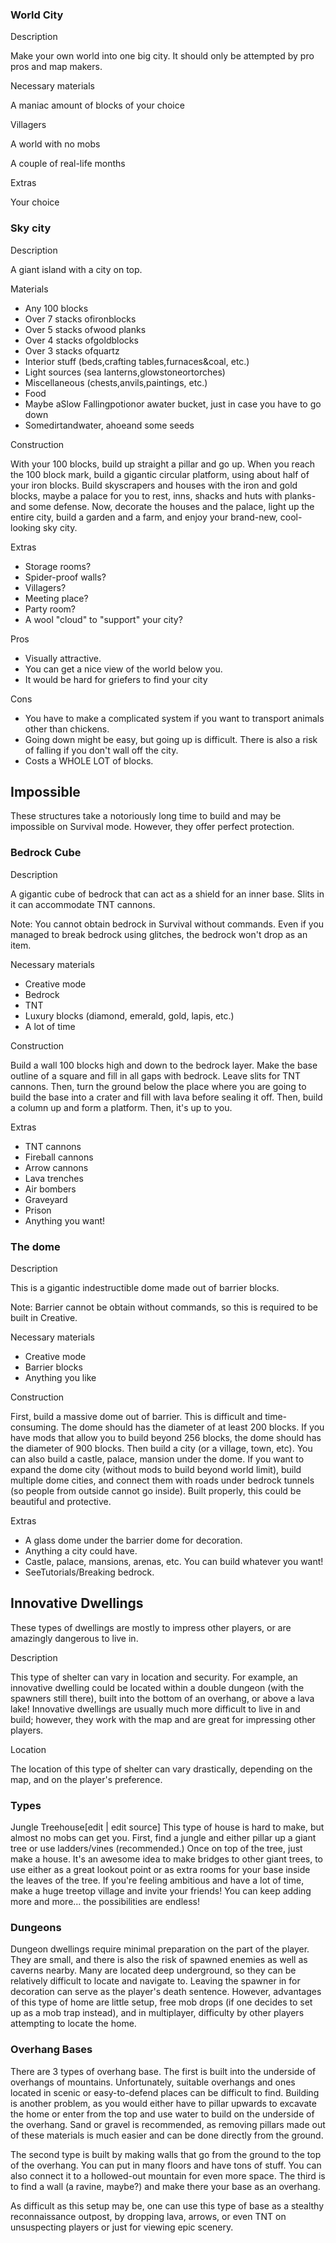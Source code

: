 ### World City
Description

Make your own world into one big city. It should only be attempted by pro pros and map makers. 

Necessary materials

A maniac amount of blocks of your choice

Villagers

A world with no mobs

A couple of real-life months

Extras

Your choice

### Sky city
Description

A giant island with a city on top.

Materials

- Any 100 blocks
- Over 7 stacks ofironblocks
- Over 5 stacks ofwood planks
- Over 4 stacks ofgoldblocks
- Over 3 stacks ofquartz
- Interior stuff (beds,crafting tables,furnaces&coal, etc.)
- Light sources (sea lanterns,glowstoneortorches)
- Miscellaneous (chests,anvils,paintings, etc.)
- Food
- Maybe aSlow Fallingpotionor awater bucket, just in case you have to go down
- Somedirtandwater, ahoeand some seeds

Construction

With your 100 blocks, build up straight a pillar and go up. When you reach the 100 block mark, build a gigantic circular platform, using about half of your iron blocks. Build skyscrapers and houses with the iron and gold blocks, maybe a palace for you to rest, inns, shacks and huts with planks- and some defense. Now, decorate the houses and the palace, light up the entire city, build a garden and a farm, and enjoy your brand-new, cool-looking sky city.

Extras

- Storage rooms?
- Spider-proof walls?
- Villagers?
- Meeting place?
- Party room?
- A wool "cloud" to "support" your city?

Pros

- Visually attractive.
- You can get a nice view of the world below you.
- It would be hard for griefers to find your city

Cons

- You have to make a complicated system if you want to transport animals other than chickens.
- Going down might be easy, but going up is difficult. There is also a risk of falling if you don't wall off the city.
- Costs a WHOLE LOT of blocks.

## Impossible
These structures take a notoriously long time to build and may be impossible on Survival mode. However, they offer perfect protection.

### Bedrock Cube
Description

A gigantic cube of bedrock that can act as a shield for an inner base. Slits in it can accommodate TNT cannons.

Note: You cannot obtain bedrock in Survival without commands. Even if you managed to break bedrock using glitches, the bedrock won't drop as an item.

Necessary materials

- Creative mode
- Bedrock
- TNT
- Luxury blocks (diamond, emerald, gold, lapis, etc.)
- A lot of time

Construction

Build a wall 100 blocks high and down to the bedrock layer. Make the base outline of a square and fill in all gaps with bedrock. Leave slits for TNT cannons. Then, turn the ground below the place where you are going to build the base into a crater and fill with lava before sealing it off. Then, build a column up and form a platform. Then, it's up to you.

Extras

- TNT cannons
- Fireball cannons
- Arrow cannons
- Lava trenches
- Air bombers
- Graveyard
- Prison
- Anything you want!

### The dome
Description

This is a gigantic indestructible dome made out of barrier blocks.

Note: Barrier cannot be obtain without commands, so this is required to be built in Creative.

Necessary materials

- Creative mode
- Barrier blocks
- Anything you like

Construction

First, build a massive dome out of barrier. This is difficult and time-consuming. The dome should has the diameter of at least 200 blocks. If you have mods that allow you to build beyond 256 blocks, the dome should has the diameter of 900 blocks. Then build a city (or a village, town, etc). You can also build a castle, palace, mansion under the dome. If you want to expand the dome city (without mods to build beyond world limit), build multiple dome cities, and connect them with roads under bedrock tunnels (so people from outside cannot go inside). Built properly, this could be beautiful and protective.

Extras

- A glass dome under the barrier dome for decoration.
- Anything a city could have.
- Castle, palace, mansions, arenas, etc. You can build whatever you want!
- SeeTutorials/Breaking bedrock.

## Innovative Dwellings
These types of dwellings are mostly to impress other players, or are amazingly dangerous to live in.

Description

This type of shelter can vary in location and security. For example, an innovative dwelling could be located within a double dungeon (with the spawners still there), built into the bottom of an overhang, or above a lava lake! Innovative dwellings are usually much more difficult to live in and build; however, they work with the map and are great for impressing other players.

Location

The location of this type of shelter can vary drastically, depending on the map, and on the player's preference. 

### Types
Jungle Treehouse[edit | edit source]
This type of house is hard to make, but almost no mobs can get you. First, find a jungle and either pillar up a giant tree or use ladders/vines (recommended.) Once on top of the tree, just make a house. It's an awesome idea to make bridges to other giant trees, to use either as a great lookout point or as extra rooms for your base inside the leaves of the tree. If you're feeling ambitious and have a lot of time, make a huge treetop village and invite your friends! You can keep adding more and more... the possibilities are endless!

### Dungeons
Dungeon dwellings require minimal preparation on the part of the player. They are small, and there is also the risk of spawned enemies as well as caverns nearby. Many are located deep underground, so they can be relatively difficult to locate and navigate to. Leaving the spawner in for decoration can serve as the player's death sentence.
However, advantages of this type of home are little setup, free mob drops (if one decides to set up as a mob trap instead), and in multiplayer, difficulty by other players attempting to locate the home.

### Overhang Bases
There are 3 types of overhang base. The first is built into the underside of overhangs of mountains. Unfortunately, suitable overhangs and ones located in scenic or easy-to-defend places can be difficult to find. Building is another problem, as you would either have to pillar upwards to excavate the home or enter from the top and use water to build on the underside of the overhang. Sand or gravel is recommended, as removing pillars made out of these materials is much easier and can be done directly from the ground.

The second type is built by making walls that go from the ground to the top of the overhang. You can put in many floors and have tons of stuff. You can also connect it to a hollowed-out mountain for even more space. The third is to find a wall (a ravine, maybe?) and make there your base as an overhang.

As difficult as this setup may be, one can use this type of base as a stealthy reconnaissance outpost, by dropping lava, arrows, or even TNT on unsuspecting players or just for viewing epic scenery.

